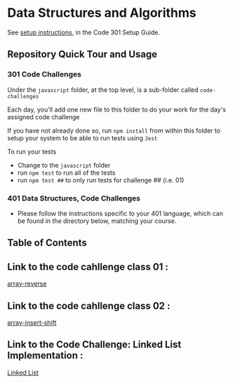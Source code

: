 # Data Structures and Algorithms

See [setup instructions](https://codefellows.github.io/setup-guide/code-301/3-code-challenges), in the Code 301 Setup Guide.

## Repository Quick Tour and Usage

### 301 Code Challenges

Under the `javascript` folder, at the top level, is a sub-folder called `code-challenges`

Each day, you'll add one new file to this folder to do your work for the day's assigned code challenge

If you have not already done so, run `npm install` from within this folder to setup your system to be able to run tests using `Jest`

To run your tests

- Change to the `javascript` folder
- run `npm test` to run all of the tests
- run `npm test ##` to only run tests for challenge ## (i.e. 01)

### 401 Data Structures, Code Challenges

- Please follow the instructions specific to your 401 language, which can be found in the directory below, matching your course.
## Table of Contents
## Link to the code cahllenge class 01 :
[array-reverse](./javascript/reverseArray/README.md)
## Link to the code cahllenge class 02 :
[array-insert-shift](./javascript/array-insert-shift/README.md)
## Link to the Code Challenge: Linked List Implementation :
[Linked List ](./javascript/linkedList/README.md)
